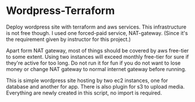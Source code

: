 # Wordpress-Terraform

Deploy wordpress site with terraform and aws services.
This infrastructure is not free though. I used one forced-paid service, NAT-gateway. (Since it's the requirement given by instructor for this project.)

Apart form NAT gateway, most of things should be covered by aws free-tier to some extent. Using two instances will exceed monthly free-tier for sure if they're active for too long.
Do not run it for fun if you do not want to lose money or change NAT gateway to normal internet gateway before running.

This is simple wordpress site hosting by two ec2 instances, one for database and another for app.
There is also plugin for s3 to upload media. Everything are newly created in this script, no import is required.
